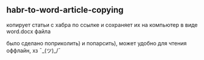 ## habr-to-word-article-copying

копирует статьи с хабра по ссылке и сохраняет их на компьютер в виде word.docx файла

было сделано поприколить) и попарсить), может удобно для чтения оффлайн, хз ¯\_(ツ)_/¯
